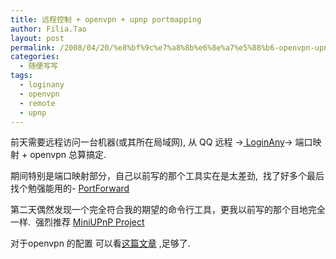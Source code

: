 ```yaml
---
title: 远程控制 + openvpn + upnp portmapping
author: Filia.Tao
layout: post
permalink: /2008/04/20/%e8%bf%9c%e7%a8%8b%e6%8e%a7%e5%88%b6-openvpn-upnp-portmapping/
categories:
  - 随便写写
tags:
  - loginany
  - openvpn
  - remote
  - upnp
---
```

前天需要远程访问一台机器(或其所在局域网), 从 QQ 远程 -><a href="http://blog.ftao.org/wp-admin/www.loginany.com" target="_blank"> LoginAny</a>-> 端口映射 + openvpn 总算搞定.

期间特别是端口映射部分，自己以前写的那个工具实在是太差劲,  找了好多个最后找个勉强能用的- <a href="http://sourceforge.net/projects/upnpportforward/" target="_blank">PortForward</a>

第二天偶然发现一个完全符合我的期望的命令行工具，更我以前写的那个目地完全一样.  强烈推荐 <a href="http://miniupnp.free.fr/" target="_blank">MiniUPnP Project </a>

对于openvpn 的配置 可以看<a href="http://www.huaidan.org/blog/article.asp?id=1617" target="_blank">这篇文章</a> ,足够了.
